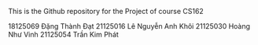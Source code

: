 This is the Github repository for the Project of course CS162


18125069	Đặng Thành	Đạt
21125016	Lê Nguyễn Anh	Khôi
21125030	Hoàng Như	Vinh
21125054	Trần Kim	Phát
